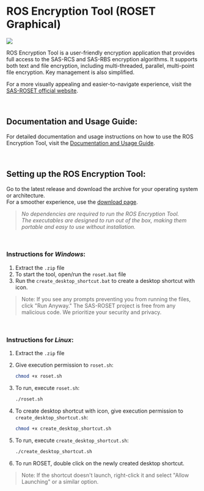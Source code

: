 # ROS Encryption Tool (ROSET Graphical)

<img src="https://sas-roset.github.io/imgs/SAS-ROSET_GUI_1.png"/>

ROS Encryption Tool is a user-friendly encryption application that provides full access to the SAS-RCS and SAS-RBS encryption algorithms. It supports both text and file encryption, including multi-threaded, parallel, multi-point file encryption. Key management is also simplified.

For a more visually appealing and easier-to-navigate experience, visit the [SAS-ROSET official website](https://sas-roset.github.io).

<br/>

## **Documentation and Usage Guide**:
For detailed documentation and usage instructions on how to use the ROS Encryption Tool, visit the [Documentation and Usage Guide](https://sas-roset.github.io/docs/graphical/graphical.html).

<br/>

## Setting up the ROS Encryption Tool:

Go to the latest release and download the archive for your operating system or architecture.  
For a smoother experience, use the [download page](https://sas-roset.github.io/download.html).

> _No dependencies are required to run the ROS Encryption Tool._  
> _The executables are designed to run out of the box, making them portable and easy to use without installation._

<br/>

### Instructions for *Windows*:
1. Extract the `.zip` file
2. To start the tool, open/run the `roset.bat` file
3.  Run the `create_desktop_shortcut.bat` to create a desktop shortcut with icon.

> Note: If you see any prompts preventing you from running the files, click "Run Anyway."
> The SAS-ROSET project is free from any malicious code. We prioritize your security and privacy.

<br/>

### Instructions for *Linux*:
1. Extract the `.zip` file
2. Give execution permission to `roset.sh`:
    ```bash
   chmod +x roset.sh
    ```
4. To run, execute `roset.sh`:
   ```bash
   ./roset.sh
   ```

6. To create desktop shortcut with icon, give execution permission to `create_desktop_shortcut.sh`:
    ```bash
    chmod +x create_desktop_shortcut.sh
    ```

8. To run, execute `create_desktop_shortcut.sh`:
   ```bash
   ./create_desktop_shortcut.sh
   ```

10. To run ROSET, double click on the newly created desktop shortcut.

> Note: If the shortcut doesn't launch, right-click it and select "Allow Launching" or a similar option.
